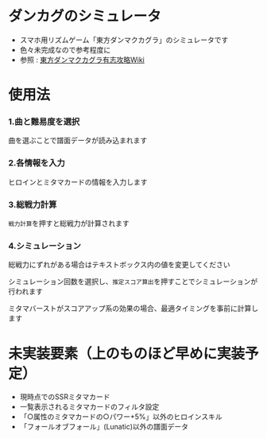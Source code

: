 # ダンカグのシミュレータ
- スマホ用リズムゲーム「東方ダンマクカグラ」のシミュレータです
- 色々未完成なので参考程度に
- 参照 : [東方ダンマクカグラ有志攻略Wiki](https://danmakuwiki.com/)

# 使用法
### 1.曲と難易度を選択
曲を選ぶことで譜面データが読み込まれます
### 2.各情報を入力
ヒロインとミタマカードの情報を入力します
### 3.総戦力計算
`戦力計算`を押すと総戦力が計算されます
### 4.シミュレーション
総戦力にずれがある場合はテキストボックス内の値を変更してください

シミュレーション回数を選択し、`推定スコア算出`を押すことでシミュレーションが行われます

ミタマバーストがスコアアップ系の効果の場合、最適タイミングを事前に計算します

# 未実装要素（上のものほど早めに実装予定）
- 現時点でのSSRミタマカード
- 一覧表示されるミタマカードのフィルタ設定
- 「○属性のミタマカードの○パワー+5%」以外のヒロインスキル
- 「フォールオブフォール」(Lunatic)以外の譜面データ

